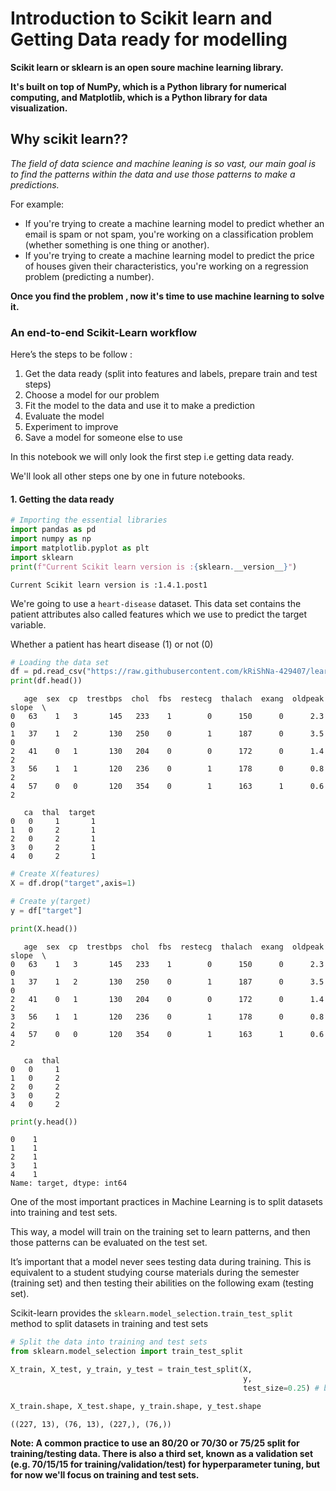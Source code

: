 # Introduction to Scikit learn and Getting Data ready for modelling

**Scikit learn or sklearn is an open soure machine learning library.**

**It's built on top of NumPy, which is a Python library for numerical computing, and Matplotlib, which is a Python library for data visualization.**

## Why scikit learn??

*The field of data science and machine leaning is so vast, our main goal is to find the patterns within the data and use those patterns to make a predictions.*

For example:

* If you're trying to create a machine learning model to predict whether an email is spam or not spam, you're working on a classification problem (whether something is one thing or another).
* If you're trying to create a machine learning model to predict the price of houses given their characteristics, you're working on a regression problem (predicting a number).

**Once you find the problem , now it's time to use machine learning to solve it.**

### An end-to-end Scikit-Learn workflow

Here’s the steps to be follow :

1. Get the data ready (split into features and labels, prepare train and test steps)
2. Choose a model for our problem
3. Fit the model to the data and use it to make a prediction
4. Evaluate the model
5. Experiment to improve
6. Save a model for someone else to use

In this notebook we will only look the first step i.e getting data ready.

We'll look all other steps one by one in future notebooks.


#### 1. Getting the data ready


```python
# Importing the essential libraries
import pandas as pd
import numpy as np
import matplotlib.pyplot as plt
import sklearn
print(f"Current Scikit learn version is :{sklearn.__version__}")
```

    Current Scikit learn version is :1.4.1.post1
    

We're going to use a `heart-disease` dataset. This data set contains the patient attributes also called features which we use to predict the target variable.

Whether a patient has heart disease (1) or not (0)


```python
# Loading the data set
df = pd.read_csv("https://raw.githubusercontent.com/kRiShNa-429407/learn-python/main/contrib/pandas/Datasets/heart-disease.csv")
print(df.head())
```

       age  sex  cp  trestbps  chol  fbs  restecg  thalach  exang  oldpeak  slope  \
    0   63    1   3       145   233    1        0      150      0      2.3      0   
    1   37    1   2       130   250    0        1      187      0      3.5      0   
    2   41    0   1       130   204    0        0      172      0      1.4      2   
    3   56    1   1       120   236    0        1      178      0      0.8      2   
    4   57    0   0       120   354    0        1      163      1      0.6      2   
    
       ca  thal  target  
    0   0     1       1  
    1   0     2       1  
    2   0     2       1  
    3   0     2       1  
    4   0     2       1  
    


```python
# Create X(features)
X = df.drop("target",axis=1)

# Create y(target)
y = df["target"]
```


```python
print(X.head())
```

       age  sex  cp  trestbps  chol  fbs  restecg  thalach  exang  oldpeak  slope  \
    0   63    1   3       145   233    1        0      150      0      2.3      0   
    1   37    1   2       130   250    0        1      187      0      3.5      0   
    2   41    0   1       130   204    0        0      172      0      1.4      2   
    3   56    1   1       120   236    0        1      178      0      0.8      2   
    4   57    0   0       120   354    0        1      163      1      0.6      2   
    
       ca  thal  
    0   0     1  
    1   0     2  
    2   0     2  
    3   0     2  
    4   0     2  
    


```python
print(y.head())
```

    0    1
    1    1
    2    1
    3    1
    4    1
    Name: target, dtype: int64
    

One of the most important practices in Machine Learning is to split datasets into training and test sets.

This way, a model will train on the training set to learn patterns, and then those patterns can be evaluated on the test set.

It’s important that a model never sees testing data during training. This is equivalent to a student studying course materials during the semester (training set) and then testing their abilities on the following exam (testing set).

Scikit-learn provides the `sklearn.model_selection.train_test_split` method to split datasets in training and test sets


```python
# Split the data into training and test sets
from sklearn.model_selection import train_test_split

X_train, X_test, y_train, y_test = train_test_split(X, 
                                                    y,
                                                    test_size=0.25) # by default train_test_split uses 25% of the data for the test set

X_train.shape, X_test.shape, y_train.shape, y_test.shape
```




    ((227, 13), (76, 13), (227,), (76,))



**Note: A common practice to use an 80/20 or 70/30 or 75/25 split for training/testing data. There is also a third set, known as a validation set (e.g. 70/15/15 for training/validation/test) for hyperparameter tuning, but for now we'll focus on training and test sets.**
